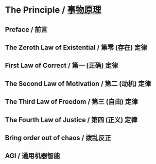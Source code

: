 # The Principle / [事物原理](https://github.com/sologram/the-principle/tree/master/zh)

## Preface / 前言

## The Zeroth Law of Existential / 第零 (存在) 定律

## First Law of Correct / 第一 (正确) 定律

## The Second Law of Motivation / 第二 (动机) 定律

## The Third Law of Freedom / 第三 (自由) 定律

## The Fourth Law of Justice / 第四 (正义) 定律

## Bring order out of chaos / 拨乱反正

## AGI / 通用机器智能
